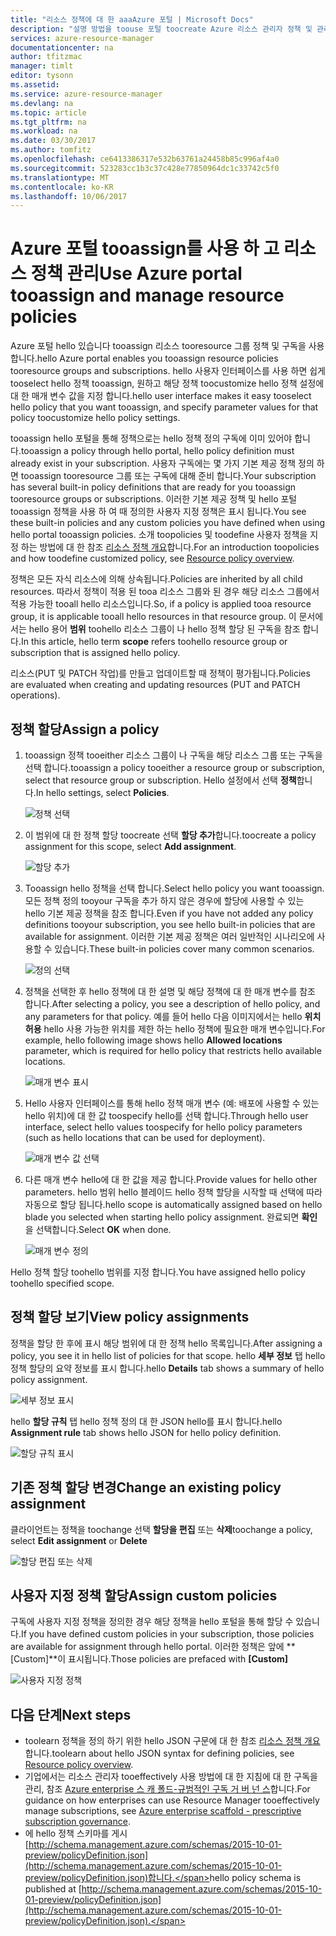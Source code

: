 ```yaml
---
title: "리소스 정책에 대 한 aaaAzure 포털 | Microsoft Docs"
description: "설명 방법을 toouse 포털 toocreate Azure 리소스 관리자 정책 및 관리 합니다. Hello 구독 또는 리소스 그룹에 정책은 적용할 수 있습니다."
services: azure-resource-manager
documentationcenter: na
author: tfitzmac
manager: timlt
editor: tysonn
ms.assetid: 
ms.service: azure-resource-manager
ms.devlang: na
ms.topic: article
ms.tgt_pltfrm: na
ms.workload: na
ms.date: 03/30/2017
ms.author: tomfitz
ms.openlocfilehash: ce6413386317e532b63761a24458b85c996af4a0
ms.sourcegitcommit: 523283cc1b3c37c428e77850964dc1c33742c5f0
ms.translationtype: MT
ms.contentlocale: ko-KR
ms.lasthandoff: 10/06/2017
---
```

# <a name="use-azure-portal-tooassign-and-manage-resource-policies"></a><span data-ttu-id="10822-104">Azure 포털 tooassign를 사용 하 고 리소스 정책 관리</span><span class="sxs-lookup"><span data-stu-id="10822-104">Use Azure portal tooassign and manage resource policies</span></span>
<span data-ttu-id="10822-105">Azure 포털 hello 있습니다 tooassign 리소스 tooresource 그룹 정책 및 구독을 사용합니다.</span><span class="sxs-lookup"><span data-stu-id="10822-105">hello Azure portal enables you tooassign resource policies tooresource groups and subscriptions.</span></span> <span data-ttu-id="10822-106">hello 사용자 인터페이스를 사용 하면 쉽게 tooselect hello 정책 tooassign, 원하고 해당 정책 toocustomize hello 정책 설정에 대 한 매개 변수 값을 지정 합니다.</span><span class="sxs-lookup"><span data-stu-id="10822-106">hello user interface makes it easy tooselect hello policy that you want tooassign, and specify parameter values for that policy toocustomize hello policy settings.</span></span> 

<span data-ttu-id="10822-107">tooassign hello 포털을 통해 정책으로는 hello 정책 정의 구독에 이미 있어야 합니다.</span><span class="sxs-lookup"><span data-stu-id="10822-107">tooassign a policy through hello portal, hello policy definition must already exist in your subscription.</span></span> <span data-ttu-id="10822-108">사용자 구독에는 몇 가지 기본 제공 정책 정의 하면 tooassign tooresource 그룹 또는 구독에 대해 준비 합니다.</span><span class="sxs-lookup"><span data-stu-id="10822-108">Your subscription has several built-in policy definitions that are ready for you tooassign tooresource groups or subscriptions.</span></span> <span data-ttu-id="10822-109">이러한 기본 제공 정책 및 hello 포털 tooassign 정책을 사용 하 여 때 정의한 사용자 지정 정책은 표시 됩니다.</span><span class="sxs-lookup"><span data-stu-id="10822-109">You see these built-in policies and any custom policies you have defined when using hello portal tooassign policies.</span></span> <span data-ttu-id="10822-110">소개 toopolicies 및 toodefine 사용자 정책을 지정 하는 방법에 대 한 참조 [리소스 정책 개요](resource-manager-policy.md)합니다.</span><span class="sxs-lookup"><span data-stu-id="10822-110">For an introduction toopolicies and how toodefine customized policy, see [Resource policy overview](resource-manager-policy.md).</span></span>

<span data-ttu-id="10822-111">정책은 모든 자식 리소스에 의해 상속됩니다.</span><span class="sxs-lookup"><span data-stu-id="10822-111">Policies are inherited by all child resources.</span></span> <span data-ttu-id="10822-112">따라서 정책이 적용 된 tooa 리소스 그룹와 된 경우 해당 리소스 그룹에서 적용 가능한 tooall hello 리소스입니다.</span><span class="sxs-lookup"><span data-stu-id="10822-112">So, if a policy is applied tooa resource group, it is applicable tooall hello resources in that resource group.</span></span> <span data-ttu-id="10822-113">이 문서에서는 hello 용어 **범위** toohello 리소스 그룹이 나 hello 정책 할당 된 구독을 참조 합니다.</span><span class="sxs-lookup"><span data-stu-id="10822-113">In this article, hello term **scope** refers toohello resource group or subscription that is assigned hello policy.</span></span> 

<span data-ttu-id="10822-114">리소스(PUT 및 PATCH 작업)를 만들고 업데이트할 때 정책이 평가됩니다.</span><span class="sxs-lookup"><span data-stu-id="10822-114">Policies are evaluated when creating and updating resources (PUT and PATCH operations).</span></span>

## <a name="assign-a-policy"></a><span data-ttu-id="10822-115">정책 할당</span><span class="sxs-lookup"><span data-stu-id="10822-115">Assign a policy</span></span>

1. <span data-ttu-id="10822-116">tooassign 정책 tooeither 리소스 그룹이 나 구독을 해당 리소스 그룹 또는 구독을 선택 합니다.</span><span class="sxs-lookup"><span data-stu-id="10822-116">tooassign a policy tooeither a resource group or subscription, select that resource group or subscription.</span></span> <span data-ttu-id="10822-117">Hello 설정에서 선택 **정책**합니다.</span><span class="sxs-lookup"><span data-stu-id="10822-117">In hello settings, select **Policies**.</span></span>

   ![정책 선택](./media/resource-manager-policy-portal/select-policies.png)

2. <span data-ttu-id="10822-119">이 범위에 대 한 정책 할당 toocreate 선택 **할당 추가**합니다.</span><span class="sxs-lookup"><span data-stu-id="10822-119">toocreate a policy assignment for this scope, select **Add assignment**.</span></span>

   ![할당 추가](./media/resource-manager-policy-portal/add-assignment.png)

3. <span data-ttu-id="10822-121">Tooassign hello 정책을 선택 합니다.</span><span class="sxs-lookup"><span data-stu-id="10822-121">Select hello policy you want tooassign.</span></span> <span data-ttu-id="10822-122">모든 정책 정의 tooyour 구독을 추가 하지 않은 경우에 할당에 사용할 수 있는 hello 기본 제공 정책을 참조 합니다.</span><span class="sxs-lookup"><span data-stu-id="10822-122">Even if you have not added any policy definitions tooyour subscription, you see hello built-in policies that are available for assignment.</span></span> <span data-ttu-id="10822-123">이러한 기본 제공 정책은 여러 일반적인 시나리오에 사용할 수 있습니다.</span><span class="sxs-lookup"><span data-stu-id="10822-123">These built-in policies cover many common scenarios.</span></span>

   ![정의 선택](./media/resource-manager-policy-portal/select-definition.png)

4. <span data-ttu-id="10822-125">정책을 선택한 후 hello 정책에 대 한 설명 및 해당 정책에 대 한 매개 변수를 참조 합니다.</span><span class="sxs-lookup"><span data-stu-id="10822-125">After selecting a policy, you see a description of hello policy, and any parameters for that policy.</span></span> <span data-ttu-id="10822-126">예를 들어 hello 다음 이미지에서는 hello **위치 허용** hello 사용 가능한 위치를 제한 하는 hello 정책에 필요한 매개 변수입니다.</span><span class="sxs-lookup"><span data-stu-id="10822-126">For example, hello following image shows hello **Allowed locations** parameter, which is required for hello policy that restricts hello available locations.</span></span>

   ![매개 변수 표시](./media/resource-manager-policy-portal/show-parameters.png)

5. <span data-ttu-id="10822-128">Hello 사용자 인터페이스를 통해 hello 정책 매개 변수 (예: 배포에 사용할 수 있는 hello 위치)에 대 한 값 toospecify hello를 선택 합니다.</span><span class="sxs-lookup"><span data-stu-id="10822-128">Through hello user interface, select hello values toospecify for hello policy parameters (such as hello locations that can be used for deployment).</span></span>

   ![매개 변수 값 선택](./media/resource-manager-policy-portal/select-parameters.png)

6. <span data-ttu-id="10822-130">다른 매개 변수 hello에 대 한 값을 제공 합니다.</span><span class="sxs-lookup"><span data-stu-id="10822-130">Provide values for hello other parameters.</span></span> <span data-ttu-id="10822-131">hello 범위 hello 블레이드 hello 정책 할당을 시작할 때 선택에 따라 자동으로 할당 됩니다.</span><span class="sxs-lookup"><span data-stu-id="10822-131">hello scope is automatically assigned based on hello blade you selected when starting hello policy assignment.</span></span> <span data-ttu-id="10822-132">완료되면 **확인** 을 선택합니다.</span><span class="sxs-lookup"><span data-stu-id="10822-132">Select **OK** when done.</span></span>

   ![매개 변수 정의](./media/resource-manager-policy-portal/define-parameters.png)

  <span data-ttu-id="10822-134">Hello 정책 할당 toohello 범위를 지정 합니다.</span><span class="sxs-lookup"><span data-stu-id="10822-134">You have assigned hello policy toohello specified scope.</span></span>

## <a name="view-policy-assignments"></a><span data-ttu-id="10822-135">정책 할당 보기</span><span class="sxs-lookup"><span data-stu-id="10822-135">View policy assignments</span></span>

<span data-ttu-id="10822-136">정책을 할당 한 후에 표시 해당 범위에 대 한 정책 hello 목록입니다.</span><span class="sxs-lookup"><span data-stu-id="10822-136">After assigning a policy, you see it in hello list of policies for that scope.</span></span> <span data-ttu-id="10822-137">hello **세부 정보** 탭 hello 정책 할당의 요약 정보를 표시 합니다.</span><span class="sxs-lookup"><span data-stu-id="10822-137">hello **Details** tab shows a summary of hello policy assignment.</span></span>

![세부 정보 표시](./media/resource-manager-policy-portal/show-details.png)

<span data-ttu-id="10822-139">hello **할당 규칙** 탭 hello 정책 정의 대 한 JSON hello를 표시 합니다.</span><span class="sxs-lookup"><span data-stu-id="10822-139">hello **Assignment rule** tab shows hello JSON for hello policy definition.</span></span>

![할당 규칙 표시](./media/resource-manager-policy-portal/show-assignment-rule.png)

## <a name="change-an-existing-policy-assignment"></a><span data-ttu-id="10822-141">기존 정책 할당 변경</span><span class="sxs-lookup"><span data-stu-id="10822-141">Change an existing policy assignment</span></span>

<span data-ttu-id="10822-142">클라이언트는 정책을 toochange 선택 **할당을 편집** 또는 **삭제**</span><span class="sxs-lookup"><span data-stu-id="10822-142">toochange a policy, select **Edit assignment** or **Delete**</span></span>

![할당 편집 또는 삭제](./media/resource-manager-policy-portal/edit-delete-policy.png)

## <a name="assign-custom-policies"></a><span data-ttu-id="10822-144">사용자 지정 정책 할당</span><span class="sxs-lookup"><span data-stu-id="10822-144">Assign custom policies</span></span>

<span data-ttu-id="10822-145">구독에 사용자 지정 정책을 정의한 경우 해당 정책을 hello 포털을 통해 할당 수 있습니다.</span><span class="sxs-lookup"><span data-stu-id="10822-145">If you have defined custom policies in your subscription, those policies are available for assignment through hello portal.</span></span> <span data-ttu-id="10822-146">이러한 정책은 앞에 **[Custom]**이 표시됩니다.</span><span class="sxs-lookup"><span data-stu-id="10822-146">Those policies are prefaced with **[Custom]**</span></span>

![사용자 지정 정책](./media/resource-manager-policy-portal/show-custom-policy.png)

## <a name="next-steps"></a><span data-ttu-id="10822-148">다음 단계</span><span class="sxs-lookup"><span data-stu-id="10822-148">Next steps</span></span>
* <span data-ttu-id="10822-149">toolearn 정책을 정의 하기 위한 hello JSON 구문에 대 한 참조 [리소스 정책 개요](resource-manager-policy.md)합니다.</span><span class="sxs-lookup"><span data-stu-id="10822-149">toolearn about hello JSON syntax for defining policies, see [Resource policy overview](resource-manager-policy.md).</span></span>
* <span data-ttu-id="10822-150">기업에서는 리소스 관리자 tooeffectively 사용 방법에 대 한 지침에 대 한 구독을 관리, 참조 [Azure enterprise 스 캐 폴드-규범적인 구독 거 버 넌 스](resource-manager-subscription-governance.md)합니다.</span><span class="sxs-lookup"><span data-stu-id="10822-150">For guidance on how enterprises can use Resource Manager tooeffectively manage subscriptions, see [Azure enterprise scaffold - prescriptive subscription governance](resource-manager-subscription-governance.md).</span></span>
* <span data-ttu-id="10822-151">에 hello 정책 스키마를 게시 [http://schema.management.azure.com/schemas/2015-10-01-preview/policyDefinition.json](http://schema.management.azure.com/schemas/2015-10-01-preview/policyDefinition.json)합니다.</span><span class="sxs-lookup"><span data-stu-id="10822-151">hello policy schema is published at [http://schema.management.azure.com/schemas/2015-10-01-preview/policyDefinition.json](http://schema.management.azure.com/schemas/2015-10-01-preview/policyDefinition.json).</span></span> 


